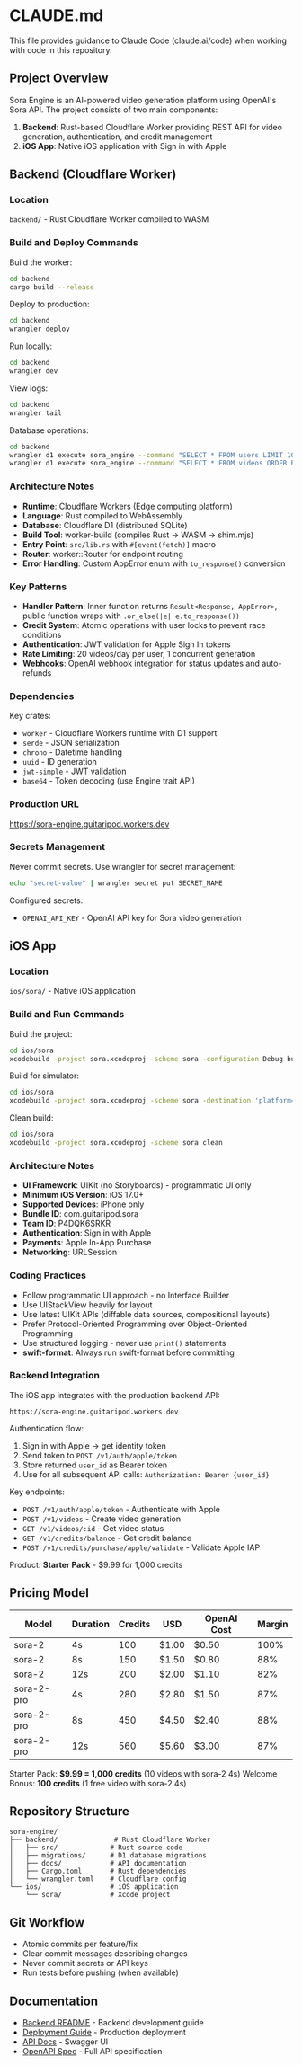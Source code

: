 # CLAUDE.md

This file provides guidance to Claude Code (claude.ai/code) when working with code in this repository.

## Project Overview

Sora Engine is an AI-powered video generation platform using OpenAI's Sora API. The project consists of two main components:

1. **Backend**: Rust-based Cloudflare Worker providing REST API for video generation, authentication, and credit management
2. **iOS App**: Native iOS application with Sign in with Apple

## Backend (Cloudflare Worker)

### Location
`backend/` - Rust Cloudflare Worker compiled to WASM

### Build and Deploy Commands

Build the worker:
```bash
cd backend
cargo build --release
```

Deploy to production:
```bash
cd backend
wrangler deploy
```

Run locally:
```bash
cd backend
wrangler dev
```

View logs:
```bash
cd backend
wrangler tail
```

Database operations:
```bash
cd backend
wrangler d1 execute sora_engine --command "SELECT * FROM users LIMIT 10"
wrangler d1 execute sora_engine --command "SELECT * FROM videos ORDER BY created_at DESC LIMIT 10"
```

### Architecture Notes

- **Runtime**: Cloudflare Workers (Edge computing platform)
- **Language**: Rust compiled to WebAssembly
- **Database**: Cloudflare D1 (distributed SQLite)
- **Build Tool**: worker-build (compiles Rust → WASM → shim.mjs)
- **Entry Point**: `src/lib.rs` with `#[event(fetch)]` macro
- **Router**: worker::Router for endpoint routing
- **Error Handling**: Custom AppError enum with `to_response()` conversion

### Key Patterns

- **Handler Pattern**: Inner function returns `Result<Response, AppError>`, public function wraps with `.or_else(|e| e.to_response())`
- **Credit System**: Atomic operations with user locks to prevent race conditions
- **Authentication**: JWT validation for Apple Sign In tokens
- **Rate Limiting**: 20 videos/day per user, 1 concurrent generation
- **Webhooks**: OpenAI webhook integration for status updates and auto-refunds

### Dependencies

Key crates:
- `worker` - Cloudflare Workers runtime with D1 support
- `serde` - JSON serialization
- `chrono` - Datetime handling
- `uuid` - ID generation
- `jwt-simple` - JWT validation
- `base64` - Token decoding (use Engine trait API)

### Production URL
https://sora-engine.guitaripod.workers.dev

### Secrets Management
Never commit secrets. Use wrangler for secret management:
```bash
echo "secret-value" | wrangler secret put SECRET_NAME
```

Configured secrets:
- `OPENAI_API_KEY` - OpenAI API key for Sora video generation

## iOS App

### Location
`ios/sora/` - Native iOS application

### Build and Run Commands

Build the project:
```bash
cd ios/sora
xcodebuild -project sora.xcodeproj -scheme sora -configuration Debug build
```

Build for simulator:
```bash
cd ios/sora
xcodebuild -project sora.xcodeproj -scheme sora -destination 'platform=iOS Simulator,name=iPhone 15 Pro' build
```

Clean build:
```bash
cd ios/sora
xcodebuild -project sora.xcodeproj -scheme sora clean
```

### Architecture Notes

- **UI Framework**: UIKit (no Storyboards) - programmatic UI only
- **Minimum iOS Version**: iOS 17.0+
- **Supported Devices**: iPhone only
- **Bundle ID**: com.guitaripod.sora
- **Team ID**: P4DQK6SRKR
- **Authentication**: Sign in with Apple
- **Payments**: Apple In-App Purchase
- **Networking**: URLSession

### Coding Practices

- Follow programmatic UI approach - no Interface Builder
- Use UIStackView heavily for layout
- Use latest UIKit APIs (diffable data sources, compositional layouts)
- Prefer Protocol-Oriented Programming over Object-Oriented Programming
- Use structured logging - never use `print()` statements
- **swift-format**: Always run swift-format before committing

### Backend Integration

The iOS app integrates with the production backend API:
```
https://sora-engine.guitaripod.workers.dev
```

Authentication flow:
1. Sign in with Apple → get identity token
2. Send token to `POST /v1/auth/apple/token`
3. Store returned `user_id` as Bearer token
4. Use for all subsequent API calls: `Authorization: Bearer {user_id}`

Key endpoints:
- `POST /v1/auth/apple/token` - Authenticate with Apple
- `POST /v1/videos` - Create video generation
- `GET /v1/videos/:id` - Get video status
- `GET /v1/credits/balance` - Get credit balance
- `POST /v1/credits/purchase/apple/validate` - Validate Apple IAP

Product: **Starter Pack** - $9.99 for 1,000 credits

## Pricing Model

| Model | Duration | Credits | USD | OpenAI Cost | Margin |
|-------|----------|---------|-----|-------------|--------|
| sora-2 | 4s | 100 | $1.00 | $0.50 | 100% |
| sora-2 | 8s | 150 | $1.50 | $0.80 | 88% |
| sora-2 | 12s | 200 | $2.00 | $1.10 | 82% |
| sora-2-pro | 4s | 280 | $2.80 | $1.50 | 87% |
| sora-2-pro | 8s | 450 | $4.50 | $2.40 | 88% |
| sora-2-pro | 12s | 560 | $5.60 | $3.00 | 87% |

Starter Pack: **$9.99 = 1,000 credits** (10 videos with sora-2 4s)
Welcome Bonus: **100 credits** (1 free video with sora-2 4s)

## Repository Structure

```
sora-engine/
├── backend/              # Rust Cloudflare Worker
│   ├── src/             # Rust source code
│   ├── migrations/      # D1 database migrations
│   ├── docs/            # API documentation
│   ├── Cargo.toml       # Rust dependencies
│   └── wrangler.toml    # Cloudflare config
└── ios/                 # iOS application
    └── sora/            # Xcode project
```

## Git Workflow

- Atomic commits per feature/fix
- Clear commit messages describing changes
- Never commit secrets or API keys
- Run tests before pushing (when available)

## Documentation

- [Backend README](backend/README.md) - Backend development guide
- [Deployment Guide](backend/DEPLOYMENT.md) - Production deployment
- [API Docs](https://sora-engine.guitaripod.workers.dev/docs) - Swagger UI
- [OpenAPI Spec](https://sora-engine.guitaripod.workers.dev/openapi.yaml) - Full API specification
